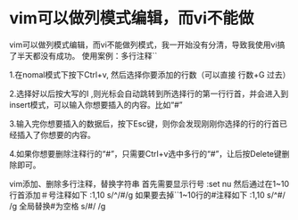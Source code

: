 # vim可以做列模式编辑，而vi不能做

vim可以做列模式编辑，而vi不能做列模式，我一开始没有分清，导致我使用vi搞了半天都没有成功。
使用案例：多行注释``

1.在nomal模式下按下Ctrl+v, 然后选择你要添加的行数（可以直接 行数+G 过去）

2.选择好以后按大写的I ,则光标会自动跳转到所选择行的第一行行首，并会进入到insert模式，可以输入你想要插入的内容。比如“#”

3.输入完你想要插入的数据后，按下Esc键，则你会发现刚刚你选择的行的行首已经插入了你想要的内容。

4.如果你想要删除注释行的“#”，只需要Ctrl+v选中多行的“#”，让后按Delete键删除即可。



vim添加、删除多行注释，替换字符串
首先需要显示行号
:set nu
然后通过在1~10 行首添加＃号注释如下
:1,10 s/^/#/g
如果要去掉``1~10行的#注释如下
:1,10 s/^#/  /g
全局替换#为空格
s/#/ /g
